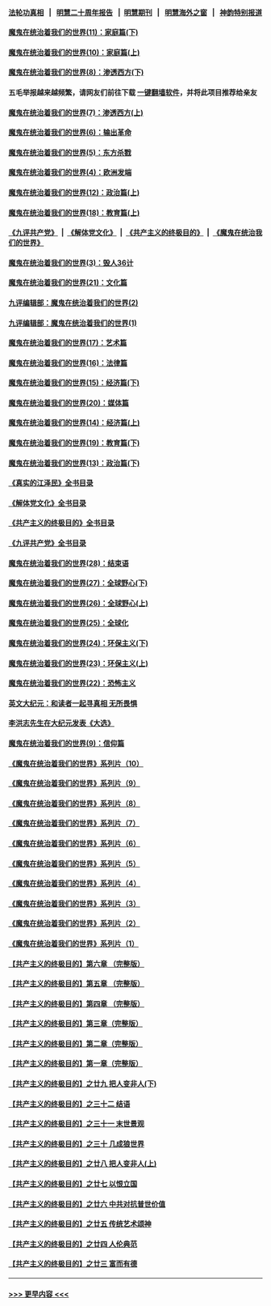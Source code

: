 #### [法轮功真相](https://github.com/gfw-breaker/truth/blob/master/README.md?t=0) &nbsp;&nbsp;|&nbsp;&nbsp; [明慧二十周年报告](https://github.com/gfw-breaker/mh-reports/blob/master/README.md?t=0) &nbsp;&nbsp;|&nbsp;&nbsp;[明慧期刊](https://github.com/gfw-breaker/mh-qikan) &nbsp;&nbsp;|&nbsp;&nbsp; [明慧海外之窗](https://github.com/gfw-breaker/mh-news/blob/master/README.md?t=0) &nbsp;&nbsp;|&nbsp;&nbsp; [神韵特别报道](https://github.com/gfw-breaker/mh-news/blob/master/shenyun.md?t=0)
#### [魔鬼在统治着我们的世界(11)：家庭篇(下)](../pages/nsc422/n10440961.md?t=12151650) 
#### [魔鬼在统治着我们的世界(10)：家庭篇(上)](../pages/nsc422/n10435448.md?t=12151650) 
#### [魔鬼在统治着我们的世界(8)：渗透西方(下)](../pages/nsc422/n10429603.md?t=12151650) 
#### 五毛举报越来越频繁，请网友们前往下载 [一键翻墙软件](https://github.com/gfw-breaker/ssr-accounts)，并将此项目推荐给亲友
#### [魔鬼在统治着我们的世界(7)：渗透西方(上)](../pages/nsc422/n10426013.md?t=12151650) 
#### [魔鬼在统治着我们的世界(6)：输出革命](../pages/nsc422/n10421536.md?t=12151650) 
#### [魔鬼在统治着我们的世界(5)：东方杀戮](../pages/nsc422/n10417707.md?t=12151650) 
#### [魔鬼在统治着我们的世界(4)：欧洲发端](../pages/nsc422/n10414890.md?t=12151650) 
#### [魔鬼在统治着我们的世界(12)：政治篇(上)](../pages/nsc422/n10444576.md?t=12151650) 
#### [魔鬼在统治着我们的世界(18)：教育篇(上)](../pages/nsc422/n10526970.md?t=12151650) 
#### [《九评共产党》](https://github.com/begood0513/9ping.md/blob/master/README.md) &nbsp;|&nbsp; [《解体党文化》](../../../../jtdwh.md/blob/master/README.md)  &nbsp;|&nbsp; [《共产主义的终极目的》](../../../../gczydzjmd.md/blob/master/README.md) &nbsp;|&nbsp; [《魔鬼在统治我们的世界》](../../../../mgztzwmdsj.md/blob/master/README.md) 
#### [魔鬼在统治着我们的世界(3)：毁人36计](../pages/nsc422/n10411583.md?t=12151650) 
#### [魔鬼在统治着我们的世界(21)：文化篇](../pages/nsc422/n10597706.md?t=12151650) 
#### [九评编辑部：魔鬼在统治着我们的世界(2)](../pages/nsc422/n10410036.md?t=12151650) 
#### [九评编辑部：魔鬼在统治着我们的世界(1)](../pages/nsc422/n10406825.md?t=12151650) 
#### [魔鬼在统治着我们的世界(17)：艺术篇](../pages/nsc422/n10499093.md?t=12151650) 
#### [魔鬼在统治着我们的世界(16)：法律篇](../pages/nsc422/n10485969.md?t=12151650) 
#### [魔鬼在统治着我们的世界(15)：经济篇(下)](../pages/nsc422/n10469975.md?t=12151650) 
#### [魔鬼在统治着我们的世界(20)：媒体篇](../pages/nsc422/n10586579.md?t=12151650) 
#### [魔鬼在统治着我们的世界(14)：经济篇(上)](../pages/nsc422/n10457370.md?t=12151650) 
#### [魔鬼在统治着我们的世界(19)：教育篇(下)](../pages/nsc422/n10564808.md?t=12151650) 
#### [魔鬼在统治着我们的世界(13)：政治篇(下)](../pages/nsc422/n10448270.md?t=12151650) 
#### [《真实的江泽民》全书目录](../pages/nsc422/n13721399.md?t=12151650) 
#### [《解体党文化》全书目录](../pages/nsc422/n13721157.md?t=12151650) 
#### [《共产主义的终极目的》全书目录](../pages/nsc422/n13721048.md?t=12151650) 
#### [《九评共产党》全书目录](../pages/nsc422/n13708085.md?t=12151650) 
#### [魔鬼在统治着我们的世界(28)：结束语](../pages/nsc422/n10936246.md?t=12151650) 
#### [魔鬼在统治着我们的世界(27)：全球野心(下)](../pages/nsc422/n10928319.md?t=12151650) 
#### [魔鬼在统治着我们的世界(26)：全球野心(上)](../pages/nsc422/n10900318.md?t=12151650) 
#### [魔鬼在统治着我们的世界(25)：全球化](../pages/nsc422/n10788205.md?t=12151650) 
#### [魔鬼在统治着我们的世界(24)：环保主义(下)](../pages/nsc422/n10695307.md?t=12151650) 
#### [魔鬼在统治着我们的世界(23)：环保主义(上)](../pages/nsc422/n10688613.md?t=12151650) 
#### [魔鬼在统治着我们的世界(22)：恐怖主义](../pages/nsc422/n10614727.md?t=12151650) 
#### [英文大纪元：和读者一起寻真相 无所畏惧](../pages/nsc422/n12542027.md?t=12151650) 
#### [李洪志先生在大纪元发表《大选》](../pages/nsc422/n12534746.md?t=12151650) 
#### [魔鬼在统治着我们的世界(9)：信仰篇](../pages/nsc422/n10432159.md?t=12151650) 
#### [《魔鬼在统治着我们的世界》系列片（10）](../pages/nsc422/n12292670.md?t=12151650) 
#### [《魔鬼在统治着我们的世界》系列片（9）](../pages/nsc422/n12290859.md?t=12151650) 
#### [《魔鬼在统治着我们的世界》系列片（8）](../pages/nsc422/n12287445.md?t=12151650) 
#### [《魔鬼在统治着我们的世界》系列片（7）](../pages/nsc422/n12283425.md?t=12151650) 
#### [《魔鬼在统治着我们的世界》系列片（6）](../pages/nsc422/n12282314.md?t=12151650) 
#### [《魔鬼在统治着我们的世界》系列片（5）](../pages/nsc422/n12281419.md?t=12151650) 
#### [《魔鬼在统治着我们的世界》系列片（4）](../pages/nsc422/n12274024.md?t=12151650) 
#### [《魔鬼在统治着我们的世界》系列片（3）](../pages/nsc422/n12271322.md?t=12151650) 
#### [《魔鬼在统治着我们的世界》系列片（2）](../pages/nsc422/n12269049.md?t=12151650) 
#### [《魔鬼在统治着我们的世界》系列片（1）](../pages/nsc422/n12267575.md?t=12151650) 
#### [【共产主义的终极目的】第六章 （完整版）](../pages/nsc422/n11428913.md?t=12151650) 
#### [【共产主义的终极目的】第五章 （完整版）](../pages/nsc422/n11428912.md?t=12151650) 
#### [【共产主义的终极目的】第四章 （完整版）](../pages/nsc422/n11428907.md?t=12151650) 
#### [【共产主义的终极目的】第三章（完整版）](../pages/nsc422/n11428848.md?t=12151650) 
#### [【共产主义的终极目的】第二章（完整版）](../pages/nsc422/n11428831.md?t=12151650) 
#### [【共产主义的终极目的】第一章（完整版）](../pages/nsc422/n11417651.md?t=12151650) 
#### [【共产主义的终极目的】之廿九 把人变非人(下)](../pages/nsc422/n11344140.md?t=12151650) 
#### [【共产主义的终极目的】之三十二 结语](../pages/nsc422/n11360535.md?t=12151650) 
#### [【共产主义的终极目的】之三十一 末世景观](../pages/nsc422/n11351129.md?t=12151650) 
#### [【共产主义的终极目的】之三十 几成狼世界](../pages/nsc422/n11348280.md?t=12151650) 
#### [【共产主义的终极目的】之廿八 把人变非人(上)](../pages/nsc422/n11340492.md?t=12151650) 
#### [【共产主义的终极目的】之廿七 以恨立国](../pages/nsc422/n11336944.md?t=12151650) 
#### [【共产主义的终极目的】之廿六 中共对抗普世价值](../pages/nsc422/n11324785.md?t=12151650) 
#### [【共产主义的终极目的】之廿五 传统艺术颂神](../pages/nsc422/n11296396.md?t=12151650) 
#### [【共产主义的终极目的】之廿四 人伦典范](../pages/nsc422/n11296397.md?t=12151650) 
#### [【共产主义的终极目的】之廿三 富而有德](../pages/nsc422/n11283598.md?t=12151650) 

----
#### [ >>> 更早内容 <<< ](../indexes/nsc422-earlier.md)
